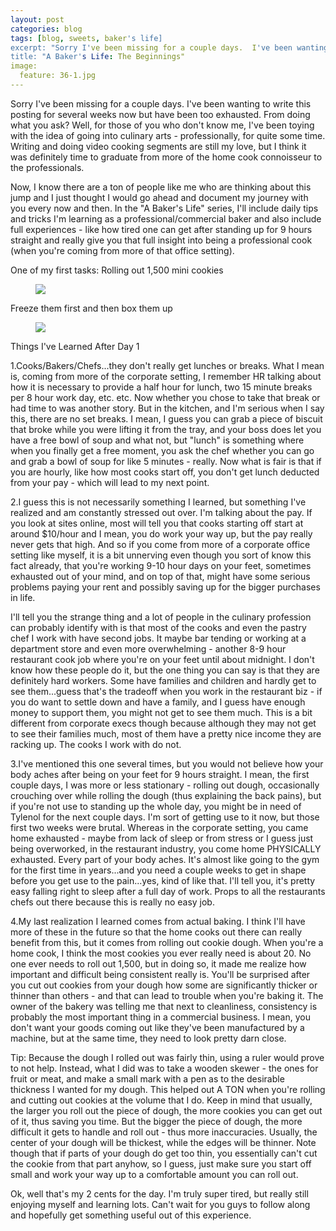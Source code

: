```yaml
---
layout: post
categories: blog
tags: [blog, sweets, baker's life]
excerpt: "Sorry I've been missing for a couple days.  I've been wanting to write this posting for several weeks now but have been too exhausted.  From doing what you ask?  Well, for those of you who don't know me, I've been toying with the idea of going into culinary arts - professionally, for quite some time."
title: "A Baker's Life: The Beginnings"
image:
  feature: 36-1.jpg
---
```


Sorry I've been missing for a couple days.  I've been wanting to write this posting for several weeks now but have been too exhausted.  From doing what you ask?  Well, for those of you who don't know me, I've been toying with the idea of going into culinary arts - professionally, for quite some time. Writing and doing video cooking segments are still my love, but I think it was definitely time to graduate from more of the home cook connoisseur to the professionals.  

Now, I know there are a ton of people like me who are thinking about this jump and I just thought I would go ahead and document my journey with you every now and then.  In the "A Baker's Life" series, I'll include daily tips and tricks I'm learning as a professional/commercial baker and also include full experiences - like how tired one can get after standing up for 9 hours straight and really give you that full insight into being a professional cook (when you're coming from more of that office setting).

One of my first tasks:  Rolling out 1,500 mini cookies

<figure> <img src='/images/36-2.jpg'> </figure>

Freeze them first and then box them up

<figure> <img src='/images/36-3.jpg'> </figure>

Things I've Learned After Day 1

1.Cooks/Bakers/Chefs...they don't really get lunches or breaks.  What I mean is, coming from more of the corporate setting, I remember HR talking about how it is necessary to provide a half hour for lunch, two 15 minute breaks per 8 hour work day, etc. etc.  Now whether you chose to take that break or had time to was another story.  But in the kitchen, and I'm serious when I say this, there are no set breaks.  I mean, I guess you can grab a piece of biscuit that broke while you were lifting it from the tray, and your boss does let you have a free bowl of soup and what not, but "lunch" is something where when you finally get a free moment, you ask the chef whether you can go and grab a bowl of soup for like 5 minutes - really.  Now what is fair is that if you are hourly, like how most cooks start off, you don't get lunch deducted from your pay - which will lead to my next point.


2.I guess this is not necessarily something I learned, but something I've realized and am constantly stressed out over.  I'm talking about the pay.  If you look at sites online, most will tell you that cooks starting off start at around $10/hour and I mean, you do work your way up, but the pay really never gets that high.  And so if you come from more of a corporate office setting like myself, it is a bit unnerving even though you sort of know this fact already, that you're working 9-10 hour days on your feet, sometimes exhausted out of your mind, and on top of that, might have some serious problems paying your rent and possibly saving up for the bigger purchases in life. 

I'll tell you the strange thing and a lot of people in the culinary profession can probably identify with is that most of the cooks and even the pastry chef I work with have second jobs. It maybe bar tending or working at a department store and even more overwhelming - another 8-9 hour restaurant cook job where you're on your feet until about midnight.  I don't know how these people do it, but the one thing you can say is that they are definitely hard workers. Some have families and children and hardly get to see them...guess that's the tradeoff when you work in the restaurant biz - if you do want to settle down and have a family, and I guess have enough money to support them, you might not get to see them much.  This is a bit different from corporate execs though because although they may not get to see their families much, most of them have a pretty nice income they are racking up.  The cooks I work with do not.

3.I've mentioned this one several times, but you would not believe how your body aches after being on your feet for 9 hours straight.  I mean, the first couple days, I was more or less stationary - rolling out dough, occasionally crouching over while rolling the dough (thus explaining the back pains), but if you're not use to standing up the whole day, you might be in need of Tylenol for the next couple days.  I'm sort of getting use to it now, but those first two weeks were brutal.  Whereas in the corporate setting, you came home exhausted - maybe from lack of sleep or from stress or I guess just being overworked, in the restaurant industry, you come home PHYSICALLY exhausted.  Every part of your body aches.  It's almost like going to the gym for the first time in years...and you need a couple weeks to get in shape before you get use to the pain...yes, kind of like that. I'll tell you, it's pretty easy falling right to sleep after a full day of work.  Props to all the restaurants chefs out there because this is really no easy job.

4.My last realization I learned comes from actual baking.  I think I'll have more of these in the future so that the home cooks out there can really benefit from this, but it comes from rolling out cookie dough.  When you're a home cook, I think the most cookies you ever really need is about 20.  No one ever needs to roll out 1,500, but in doing so, it made me realize how important and difficult being consistent really is.  You'll be surprised after you cut out cookies from your dough how some are significantly thicker or thinner than others - and that can lead to trouble when you're baking it.  The owner of the bakery was telling me that next to cleanliness, consistency is probably the most important thing in a commercial business.  I mean, you don't want your goods coming out like they've been manufactured by a machine, but at the same time, they need to look pretty darn close.

Tip: Because the dough I rolled out was fairly thin, using a ruler would prove to not help.  Instead, what I did was to take a wooden skewer - the ones for fruit or meat, and make a small mark with a pen as to the desirable thickness I wanted for my dough.  This helped out A TON when you're rolling and cutting out cookies at the volume that I do.  Keep in mind that usually, the larger you roll out the piece of dough, the more cookies you can get out of it, thus saving you time.  But the bigger the piece of dough, the more difficult it gets to handle and roll out - thus more inaccuracies.  Usually, the center of your dough will be thickest, while the edges will be thinner.  Note though that if parts of your dough do get too thin, you essentially can't cut the cookie from that part anyhow, so I guess, just make sure you start off small and work your way up to a comfortable amount you can roll out.

Ok, well that's my 2 cents for the day.  I'm truly super tired, but really still enjoying myself and learning lots.  Can't wait for you guys to follow along and hopefully get something useful out of this experience.
